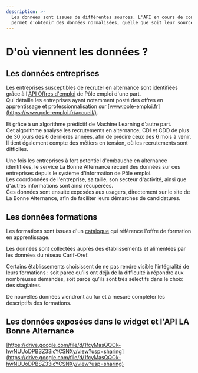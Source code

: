 ```yaml
---
description: >-
  Les données sont issues de différentes sources. L'API en cours de construction
  permet d'obtenir des données normalisées, quelle que soit leur source.
---
```


# D'où viennent les données ?

## Les données entreprises

Les entreprises susceptibles de recruter en alternance sont identifiées grâce à l'[API Offres d'emploi](https://www.emploi-store-dev.fr/portail-developpeur/detailapicatalogue/-offres-d-emploi-v2;jsessionid=TwfbmT9VOwr-cClDm6VfcIEFt04Pe2M7o_XEByxXlOf11uo935jR!636825591?id=5ba49d55243a5f9d2c5064a2) de Pôle emploi d'une part.   
Qui détaille les entreprises ayant notamment posté des offres en apprentissage et professionnalisation sur [www.pole-emploi.fr](https://www.pole-emploi.fr/accueil/).  
  
Et grâce à un algorithme prédictif de Machine Learning d'autre part.  
Cet algorithme analyse les recrutements en alternance, CDI et CDD de plus de 30 jours des 6 dernières années, afin de prédire ceux des 6 mois à venir.   
Il tient également compte des métiers en tension, où les recrutements sont difficiles.  
  
Une fois les entreprises à fort potentiel d'embauche en alternance identifiées, le service La Bonne Alternance recueil des données sur ces entreprises depuis le système d'information de Pôle emploi.  
Les coordonnées de l'entreprise, sa taille, son secteur d'activité, ainsi que d'autres informations sont ainsi récupérées.  
Ces données sont ensuite exposées aux usagers, directement sur le site de La Bonne Alternance, afin de faciliter leurs démarches de candidatures.

## Les données formations

Les formations sont issues d'un [catalogue](https://mission-apprentissage.gitbook.io/general/les-nouveaux-services/un-catalogue-elargi-de-formations-en-apprentissage) qui référence l'offre de formation en apprentissage.

Les données sont collectées auprès des établissements et alimentées par les données du réseau Carif-Oref.

Certains établissements choisissent de ne pas rendre visible l’intégralité de leurs formations : soit parce qu’ils ont déjà de la difficulté à répondre aux nombreuses demandes, soit parce qu’ils sont très sélectifs dans le choix des stagiaires.

De nouvelles données viendront au fur et à mesure compléter les descriptifs des formations.

## Les données exposées dans le widget et l'API LA Bonne Alternance

[https://drive.google.com/file/d/1fcyMasQQOk-hwNUUoDPBSZ33icYCSNXy/view?usp=sharing](https://drive.google.com/file/d/1fcyMasQQOk-hwNUUoDPBSZ33icYCSNXy/view?usp=sharing)

